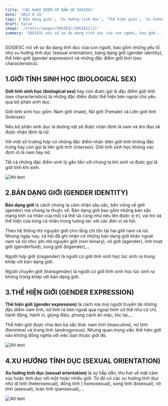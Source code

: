 ```yaml
---
title: 'CÁC KHÁI NIỆM CƠ BẢN VỀ SOGIESC'
date: '2023-8-18'
tags: ['Bản dạng giới', 'Xu hướng tính dục', 'Thể hiện giới', 'Xu hướng tính dục']
draft: false
image: '/static/images/SOGIESC/SOGIESC(2)'
summary: 'SOGIESC nói về sự đa dạng tính dục của con người, bao gồm...'
---
```


SOGIESC nói về sự đa dạng tính dục của con người, bao gồm những yếu tố như xu hướng tính dục (sexual orientation), bảng dạng giới (gender identity), thể hiện giới (gender expression) và những đặc điểm giới tính (sex characteristics).

## **1.GIỚI TÍNH SINH HỌC (BIOLOGICAL SEX)**

**Giới tính sinh học (biological sex)** hay còn được gọi là đặc điểm giới tính (sex characteristics) là những đặc điểm được thể hiện bên ngoài chủ yếu qua bộ phận sinh dục.

Giới tính sinh học gồm: Nam giới (male), Nữ giới (Female) và Liên giới tính (Intersex)

Nếu bộ phận sinh dục là dương vật sẽ được nhận định là nam và âm đạo sẽ được nhận định là nữ.

Với một số trường hợp có những đặc điểm nhận diện giới tính không đặc trưng hay còn gọi là liên giới tính (intersex). Giới tính sinh học không xác định rõ là nam hay nữ.

Tất cả những đặc điểm sinh lý gắn liền với chúng ta khi sinh ra được gọi là giới tính khi sinh.

![Alt text](/static/images/SOGIESC/SOGIESC(2) 'Hình minh họa về giới tính sinh học')

## **2.BẢN DẠNG GIỚI (GENDER IDENTITY)**

**Bản dạng giới** là cách chúng ta cảm nhận sâu sắc, bền vững về giới (gender) mà chúng ta thuộc về. Bản dạng giới bao gồm những bản sắc mang tính cá nhân của mỗi cá thể và cũng như nêu lên được vị trí, vai trò và thể hiện của từng cá nhân trong tương tác với các đơn vị xã hội.

Theo hệ thống nhị nguyên giới cho rằng chỉ tồn tại hai giới nam và nữ. Nhưng ngày nay, xã hội đã ghi nhận có những bản dạng giới khác ngoài nam và nữ như: phi nhị nguyên giới (non-binary), vô giới (agender), linh hoạt giới (genderfluid), song giới (bigender),...

Người hợp giới (cisgender) là người có giới tính sinh học lúc sinh ra trùng khớp với bản dạng giới.

Người chuyển giới (transgender) là người có giới tính sinh học lúc sinh ra không trùng khớp với bản dạng giới.

## **3.THỂ HIỆN GIỚI (GENDER EXPRESSION)**

**Thể hiện giới (gender expression)** là cách mà mọi người truyền tải những đặc điểm nam tính, nữ tính ra bên ngoài qua ngoại hình cơ thể như cử chỉ, hành động, hành vi, giọng điệu, phong cách ăn mặc, tóc tai,...

Thể hiện giới được chia làm ba sắc thái: nam tính (masculine), nữ tính (feminine) và trung tính (androgynous). Nhưng quan trọng việc thể hiện giới nào không đồng nghĩa với việc bạn thuộc giới đó.

![Alt text](/static/images/SOGIESC/SOGIESC(3) 'Hình minh họa về Bản dạng giới và Thể hiện giới')

## **4.XU HƯỚNG TÍNH DỤC (SEXUAL ORIENTATION)**

**Xu hướng tính dục (sexual orientation)** là sự hấp dẫn, thu hút về mặt cảm xúc hoặc tình dục với một hoặc nhiều giới. Từ đó có các xu hướng tính dục như dị tính (heterosexual), đồng tính ( homosexual), song tính (bisexual), vô tính (asexual), toàn tính (pansexual),...

![Alt text](/static/images/SOGIESC/SOGIESC(2) 'Hình minh họa về Xu hướng tính dục và Xu hướng cảm xúc')
